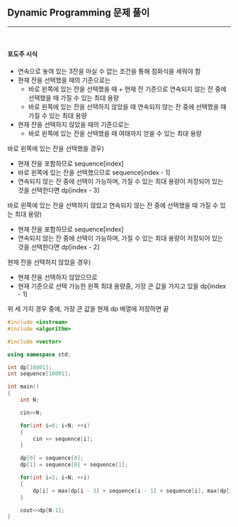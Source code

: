 ## Dynamic Programming 문제 풀이

***

<br> 

#### 포도주 시식

- 연속으로 놓여 있는 3잔을 마실 수 없는 조건을 통해 점화식을 세워야 함
- 현재 잔을 선택했을 때의 기준으로는
  - 바로 왼쪽에 있는 잔을 선택했을 때 + 현재 잔 기준으로 연속되지 않는 잔 중에 선택했을 때 가질 수 있는 최대 용량
  - 바로 왼쪽에 있는 잔을 선택하지 않았을 때 연속되지 않는 잔 중에 선택했을 때 가질 수 있는 최대 용량
- 현재 잔을 선택하지 않았을 때의 기준으로는
  - 바로 왼쪽에 있는 잔을 선택했을 때 여태까지 얻을 수 있는 최대 용량



바로 왼쪽에 있는 잔을 선택했을 경우)

- 현재 잔을 포함하므로 sequence[index]
- 바로 왼쪽에 있는 잔을 선택했으므로 sequence[index - 1]
- 연속되지 않는 잔 중에 선택이 가능하며, 가질 수 있는 최대 용량이 저장되어 있는 것을 선택한다면 dp[index - 3]

바로 왼쪽에 있는 잔을 선택하지 않았고 연속되지 않는 잔 중에 선택했을 때 가질 수 있는 최대 용량)

- 현재 잔을 포함하므로 sequence[index]
- 연속되지 않는 잔 중에 선택이 가능하며, 가질 수 있는 최대 용량이 저장되어 있는 것을 선택한다면 dp[index - 2]

현재 잔을 선택하지 않았을 경우)

- 현재 잔을 선택하지 않았으므로
- 현재 기준으로 선택 가능한 왼쪽 최대 용량중, 가장 큰 값을 가지고 있을 dp[index - 1]

위 세 가지 경우 중에, 가장 큰 값을 현재 dp 배열에 저장하면 끝





```c++
#include <iostream>
#include <algorithm>

#include <vector>

using namespace std;

int dp[10001];
int sequence[10001];

int main()
{
    int N;

    cin>>N;

    for(int i=0; i<N; ++i)
    {
        cin >> sequence[i];
    }

    dp[0] = sequence[0];
    dp[1] = sequence[0] + sequence[1];

    for(int i=2; i<N; ++i)
    {
        dp[i] = max(dp[i - 3] + sequence[i - 1] + sequence[i], max(dp[i - 2] + sequence[i], dp[i - 1]));
    }

    cout<<dp[N-1];
}
```





